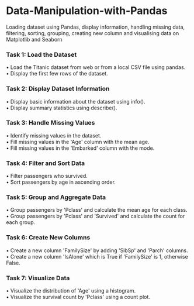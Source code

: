 # Data-Manipulation-with-Pandas
Loading dataset using Pandas, display information, handling missing data, filtering, sorting, grouping, creating new column and visualising data on Matplotlib and Seaborn

### Task 1: Load the Dataset
•	Load the Titanic dataset from web or from a local CSV file using pandas.\
•	Display the first few rows of the dataset.

### Task 2: Display Dataset Information
•	Display basic information about the dataset using info().\
•	Display summary statistics using describe().

### Task 3: Handle Missing Values
•	Identify missing values in the dataset.\
•	Fill missing values in the 'Age' column with the mean age.\
•	Fill missing values in the 'Embarked' column with the mode.

### Task 4: Filter and Sort Data
•	Filter passengers who survived.\
•	Sort passengers by age in ascending order.

### Task 5: Group and Aggregate Data
•	Group passengers by 'Pclass' and calculate the mean age for each class.\
•	Group passengers by 'Pclass' and 'Survived' and calculate the count for each group.

### Task 6: Create New Columns
•	Create a new column 'FamilySize' by adding 'SibSp' and 'Parch' columns.\
•	Create a new column 'IsAlone' which is True if 'FamilySize' is 1, otherwise False.

### Task 7: Visualize Data
•	Visualize the distribution of 'Age' using a histogram.\
•	Visualize the survival count by 'Pclass' using a count plot.
